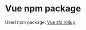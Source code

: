 # Vue npm package

Used npm package:
[Vue sfc rollup](https://www.npmjs.com/package/vue-sfc-rollup)
